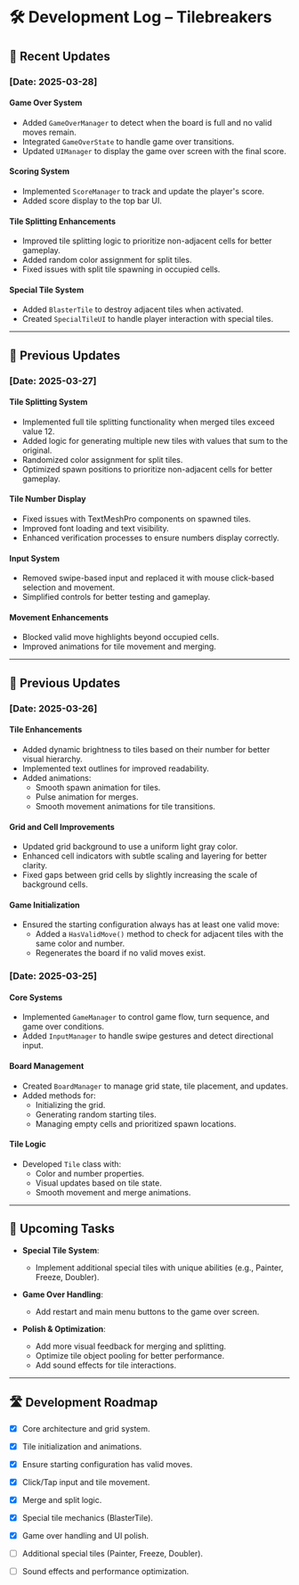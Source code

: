 # 🛠️ Development Log – Tilebreakers

## 📅 Recent Updates

### **[Date: 2025-03-28]**
#### **Game Over System**
- Added `GameOverManager` to detect when the board is full and no valid moves remain.
- Integrated `GameOverState` to handle game over transitions.
- Updated `UIManager` to display the game over screen with the final score.

#### **Scoring System**
- Implemented `ScoreManager` to track and update the player's score.
- Added score display to the top bar UI.

#### **Tile Splitting Enhancements**
- Improved tile splitting logic to prioritize non-adjacent cells for better gameplay.
- Added random color assignment for split tiles.
- Fixed issues with split tile spawning in occupied cells.

#### **Special Tile System**
- Added `BlasterTile` to destroy adjacent tiles when activated.
- Created `SpecialTileUI` to handle player interaction with special tiles.

---

## 📅 Previous Updates

### **[Date: 2025-03-27]**
#### **Tile Splitting System**
- Implemented full tile splitting functionality when merged tiles exceed value 12.
- Added logic for generating multiple new tiles with values that sum to the original.
- Randomized color assignment for split tiles.
- Optimized spawn positions to prioritize non-adjacent cells for better gameplay.

#### **Tile Number Display**
- Fixed issues with TextMeshPro components on spawned tiles.
- Improved font loading and text visibility.
- Enhanced verification processes to ensure numbers display correctly.

#### **Input System**
- Removed swipe-based input and replaced it with mouse click-based selection and movement.
- Simplified controls for better testing and gameplay.

#### **Movement Enhancements**
- Blocked valid move highlights beyond occupied cells.
- Improved animations for tile movement and merging.

---

## 📅 Previous Updates

### **[Date: 2025-03-26]**
#### **Tile Enhancements**
- Added dynamic brightness to tiles based on their number for better visual hierarchy.
- Implemented text outlines for improved readability.
- Added animations:
  - Smooth spawn animation for tiles.
  - Pulse animation for merges.
  - Smooth movement animations for tile transitions.

#### **Grid and Cell Improvements**
- Updated grid background to use a uniform light gray color.
- Enhanced cell indicators with subtle scaling and layering for better clarity.
- Fixed gaps between grid cells by slightly increasing the scale of background cells.

#### **Game Initialization**
- Ensured the starting configuration always has at least one valid move:
  - Added a `HasValidMove()` method to check for adjacent tiles with the same color and number.
  - Regenerates the board if no valid moves exist.

### **[Date: 2025-03-25]**
#### **Core Systems**
- Implemented `GameManager` to control game flow, turn sequence, and game over conditions.
- Added `InputManager` to handle swipe gestures and detect directional input.

#### **Board Management**
- Created `BoardManager` to manage grid state, tile placement, and updates.
- Added methods for:
  - Initializing the grid.
  - Generating random starting tiles.
  - Managing empty cells and prioritized spawn locations.

#### **Tile Logic**
- Developed `Tile` class with:
  - Color and number properties.
  - Visual updates based on tile state.
  - Smooth movement and merge animations.

---

## 📅 Upcoming Tasks

- **Special Tile System**:
  - Implement additional special tiles with unique abilities (e.g., Painter, Freeze, Doubler).

- **Game Over Handling**:
  - Add restart and main menu buttons to the game over screen.

- **Polish & Optimization**:
  - Add more visual feedback for merging and splitting.
  - Optimize tile object pooling for better performance.
  - Add sound effects for tile interactions.

---

## 🛣️ Development Roadmap
- [x] Core architecture and grid system.
- [x] Tile initialization and animations.
- [x] Ensure starting configuration has valid moves.
- [x] Click/Tap input and tile movement.
- [x] Merge and split logic.
- [x] Special tile mechanics (BlasterTile).
- [x] Game over handling and UI polish.
- [ ] Additional special tiles (Painter, Freeze, Doubler).
- [ ] Sound effects and performance optimization.

